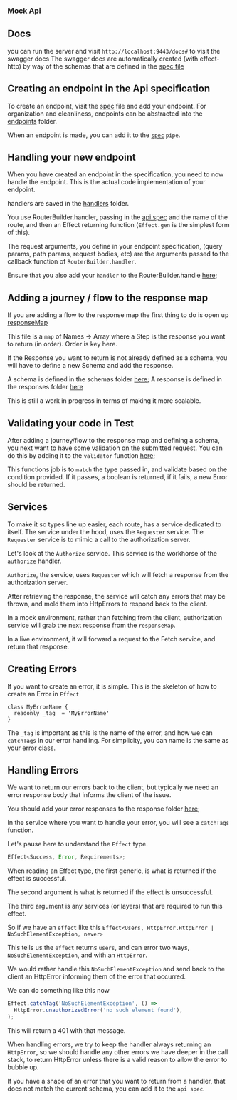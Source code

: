 ### Mock Api

## Docs

you can run the server and visit `http://localhost:9443/docs#` to visit the swagger docs
The swagger docs are automatically created (with effect-http) by way of the schemas that are defined in the [spec file]('./src/spec.ts')

## Creating an endpoint in the Api specification

To create an endpoint, visit the [spec]('./src/spec.ts') file and add your endpoint. For organization and cleanliness, endpoints can be abstracted into the [endpoints]('./src/endpoints/') folder.

When an endpoint is made, you can add it to the [`spec`]('./src/spec.ts') `pipe`.

## Handling your new endpoint

When you have created an endpoint in the specification, you need to now handle the endpoint. This is the actual code implementation of your endpoint.

handlers are saved in the [handlers]('./src/handlers/') folder.

You use RouterBuilder.handler, passing in the [api spec]('./src/spec.ts') and the name of the route, and then an Effect returning function (`Effect.gen` is the simplest form of this).

The request arguments, you define in your endpoint specification, (query params, path params, request bodies, etc) are the arguments passed to the callback function of `RouterBuilder.handler`.

Ensure that you also add your `handler` to the RouterBuilder.handle [here]('./src/main.ts');

## Adding a journey / flow to the response map

If you are adding a flow to the response map the first thing to do is open up [responseMap]('./src/responses/index.ts')

This file is a `map` of Names -> Array<Step> where a Step is the response you want to return (in order). Order is key here.

If the Response you want to return is not already defined as a schema, you will have to define a new Schema and add the response.

A schema is defined in the schemas folder [here]('./src/schemas/');
A response is defined in the responses folder [here]('./src/responses/')

This is still a work in progress in terms of making it more scalable.

## Validating your code in Test

After adding a journey/flow to the response map and defining a schema, you next want to have some validation on the submitted request. You can do this by adding it to the `validator` function [here]('./src/helpers/match.ts');

This functions job is to `match` the type passed in, and validate based on the condition provided. If it passes, a boolean is returned, if it fails, a new Error should be returned.

## Services

To make it so types line up easier, each route, has a service dedicated to itself. The service under the hood, uses the `Requester` service. The `Requester` service is to mimic a call to the authorization server.

Let's look at the `Authorize` service. This service is the workhorse of the `authorize` handler.

`Authorize`, the service, uses `Requester` which will fetch a response from the authorization server.

After retrieving the response, the service will catch any errors that may be thrown, and mold them into HttpErrors to respond back to the client.

In a mock environment, rather than fetching from the client, authorization service will grab the next response from the `responseMap`.

In a live environment, it will forward a request to the Fetch service, and return that response.

## Creating Errors

If you want to create an error, it is simple. This is the skeleton of how to create an Error in `Effect`

```
class MyErrorName {
  readonly _tag  = 'MyErrorName'
}
```

The `_tag` is important as this is the name of the error, and how we can `catchTags` in our error handling. For simplicity, you can name is the same as your error class.

## Handling Errors

We want to return our errors back to the client, but typically we need an error response body that informs the client of the issue.

You should add your error responses to the response folder [here]('./src/responses');

In the service where you want to handle your error, you will see a `catchTags` function.

Let's pause here to understand the `Effect` type.

```ts
Effect<Success, Error, Requirements>;
```

When reading an Effect type, the first generic, is what is returned if the effect is successful.

The second argument is what is returned if the effect is unsuccessful.

The third argument is any services (or layers) that are required to run this effect.

So if we have an `effect` like this `Effect<Users, HttpError.HttpError | NoSuchElementException, never>`

This tells us the `effect` returns `users`, and can error two ways, `NoSuchElementException`, and with an `HttpError`.

We would rather handle this `NoSuchElementException` and send back to the client an HttpError informing them of the error that occurred.

We can do something like this now

```ts
Effect.catchTag('NoSuchElementException', () =>
  HttpError.unauthorizedError('no such element found'),
);
```

This will return a 401 with that message.

When handling errors, we try to keep the handler always returning an `HttpError`, so we should handle any other errors we have deeper in the call stack, to return HttpError unless there is a valid reason to allow the error to bubble up.

If you have a shape of an error that you want to return from a handler, that does not match the current schema, you can add it to the `api spec`.
